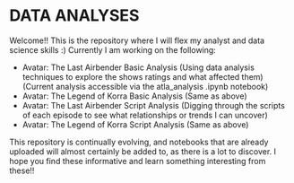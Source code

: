 # DATA ANALYSES
Welcome!! This is the repository where I will flex my analyst and data science skills :)
Currently I am working on the following:
* Avatar: The Last Airbender Basic Analysis (Using data analysis techniques to explore the shows ratings and what affected them) (Current analysis accessible via the atla_analysis .ipynb notebook)
* Avatar: The Legend of Korra Basic Analysis (Same as above)
* Avatar: The Last Airbender Script Analysis (Digging through the scripts of each episode to see what relationships or trends I can uncover)
* Avatar: The Legend of Korra Script Analysis (Same as above)

This repository is continually evolving, and notebooks that are already uploaded will almost certainly be added to, as there is a lot to discover.
I hope you find these informative and learn something interesting from these!!

